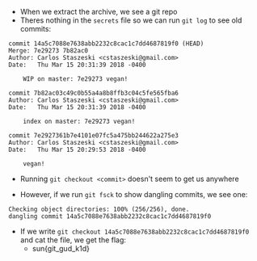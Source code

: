 * When we extract the archive, we see a git repo
* Theres nothing in the `secrets` file so we can run `git log` to see old commits:
```
commit 14a5c7088e7638abb2232c8cac1c7dd4687819f0 (HEAD)
Merge: 7e29273 7b82ac0
Author: Carlos Staszeski <cstaszeski@gmail.com>
Date:   Thu Mar 15 20:31:39 2018 -0400

    WIP on master: 7e29273 vegan!

commit 7b82ac03c49c0b55a4a8b8ffb3c04c5fe565fba6
Author: Carlos Staszeski <cstaszeski@gmail.com>
Date:   Thu Mar 15 20:31:39 2018 -0400

    index on master: 7e29273 vegan!

commit 7e2927361b7e4101e07fc5a475bb244622a275e3
Author: Carlos Staszeski <cstaszeski@gmail.com>
Date:   Thu Mar 15 20:29:53 2018 -0400

    vegan!
```
* Running `git checkout <commit>` doesn't seem to get us anywhere

* However, if we run `git fsck` to show dangling commits, we see one:
```
Checking object directories: 100% (256/256), done.
dangling commit 14a5c7088e7638abb2232c8cac1c7dd4687819f0
```
* If we write `git checkout 14a5c7088e7638abb2232c8cac1c7dd4687819f0` and cat the file, we get the flag:
	* sun{git_gud_k1d}

